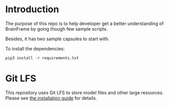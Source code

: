 # Introduction
The purpose of this repo is to help developer get a better understanding of BrainFrame by going though few sample scripts.

Besides, it has two sample capsules to start with.

To install the dependencies:
```python
pip3 install -r requirements.txt
```

# Git LFS
This repository uses Git LFS to store model files and other large resources.
Please see [the installation guide][install git lfs] for details.

[install git lfs]: https://github.com/git-lfs/git-lfs/wiki/Installation
